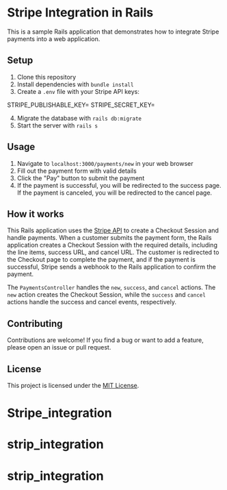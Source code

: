 # Stripe Integration in Rails

This is a sample Rails application that demonstrates how to integrate Stripe payments into a web application.

## Setup

1. Clone this repository
2. Install dependencies with `bundle install`
3. Create a `.env` file with your Stripe API keys:

STRIPE_PUBLISHABLE_KEY=<your publishable key>
STRIPE_SECRET_KEY=<your secret key>


4. Migrate the database with `rails db:migrate`
5. Start the server with `rails s`

## Usage

1. Navigate to `localhost:3000/payments/new` in your web browser
2. Fill out the payment form with valid details
3. Click the "Pay" button to submit the payment
4. If the payment is successful, you will be redirected to the success page. If the payment is canceled, you will be redirected to the cancel page.

## How it works

This Rails application uses the [Stripe API](https://stripe.com/docs/api) to create a Checkout Session and handle payments. When a customer submits the payment form, the Rails application creates a Checkout Session with the required details, including the line items, success URL, and cancel URL. The customer is redirected to the Checkout page to complete the payment, and if the payment is successful, Stripe sends a webhook to the Rails application to confirm the payment.

The `PaymentsController` handles the `new`, `success`, and `cancel` actions. The `new` action creates the Checkout Session, while the `success` and `cancel` actions handle the success and cancel events, respectively.

## Contributing

Contributions are welcome! If you find a bug or want to add a feature, please open an issue or pull request.

## License

This project is licensed under the [MIT License](https://opensource.org/licenses/MIT).
# Stripe_integration
# strip_integration
# strip_integration
